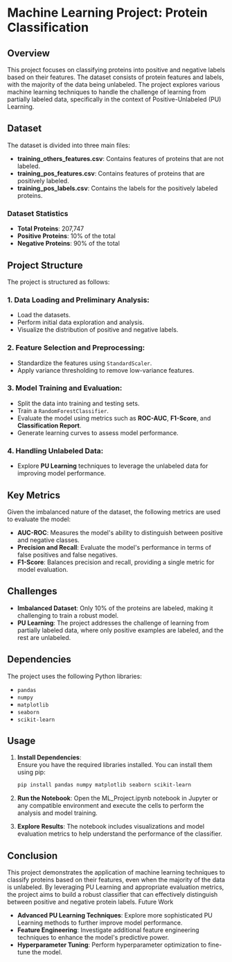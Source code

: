 # Machine Learning Project: Protein Classification

## Overview

This project focuses on classifying proteins into positive and negative labels based on their features. The dataset consists of protein features and labels, with the majority of the data being unlabeled. The project explores various machine learning techniques to handle the challenge of learning from partially labeled data, specifically in the context of Positive-Unlabeled (PU) Learning.

## Dataset

The dataset is divided into three main files:

- **training_others_features.csv**: Contains features of proteins that are not labeled.
- **training_pos_features.csv**: Contains features of proteins that are positively labeled.
- **training_pos_labels.csv**: Contains the labels for the positively labeled proteins.

### Dataset Statistics

- **Total Proteins**: 207,747
- **Positive Proteins**: 10% of the total
- **Negative Proteins**: 90% of the total

## Project Structure

The project is structured as follows:

### 1. Data Loading and Preliminary Analysis:
- Load the datasets.
- Perform initial data exploration and analysis.
- Visualize the distribution of positive and negative labels.

### 2. Feature Selection and Preprocessing:
- Standardize the features using `StandardScaler`.
- Apply variance thresholding to remove low-variance features.

### 3. Model Training and Evaluation:
- Split the data into training and testing sets.
- Train a `RandomForestClassifier`.
- Evaluate the model using metrics such as **ROC-AUC**, **F1-Score**, and **Classification Report**.
- Generate learning curves to assess model performance.

### 4. Handling Unlabeled Data:
- Explore **PU Learning** techniques to leverage the unlabeled data for improving model performance.

## Key Metrics

Given the imbalanced nature of the dataset, the following metrics are used to evaluate the model:

- **AUC-ROC**: Measures the model's ability to distinguish between positive and negative classes.
- **Precision and Recall**: Evaluate the model's performance in terms of false positives and false negatives.
- **F1-Score**: Balances precision and recall, providing a single metric for model evaluation.

## Challenges

- **Imbalanced Dataset**: Only 10% of the proteins are labeled, making it challenging to train a robust model.
- **PU Learning**: The project addresses the challenge of learning from partially labeled data, where only positive examples are labeled, and the rest are unlabeled.

## Dependencies

The project uses the following Python libraries:

- `pandas`
- `numpy`
- `matplotlib`
- `seaborn`
- `scikit-learn`

## Usage

1. **Install Dependencies**:  
   Ensure you have the required libraries installed. You can install them using pip:
   
   ```bash
   pip install pandas numpy matplotlib seaborn scikit-learn


2. **Run the Notebook**:
Open the ML_Project.ipynb notebook in Jupyter or any compatible environment and execute the cells to perform the analysis and model training.

3. **Explore Results**:
The notebook includes visualizations and model evaluation metrics to help understand the performance of the classifier.

## Conclusion

This project demonstrates the application of machine learning techniques to classify proteins based on their features, even when the majority of the data is unlabeled. By leveraging PU Learning and appropriate evaluation metrics, the project aims to build a robust classifier that can effectively distinguish between positive and negative protein labels.
Future Work

  * **Advanced PU Learning Techniques**: Explore more sophisticated PU Learning methods to further improve model performance.
  * **Feature Engineering**: Investigate additional feature engineering techniques to enhance the model's predictive power.
  * **Hyperparameter Tuning**: Perform hyperparameter optimization to fine-tune the model.
